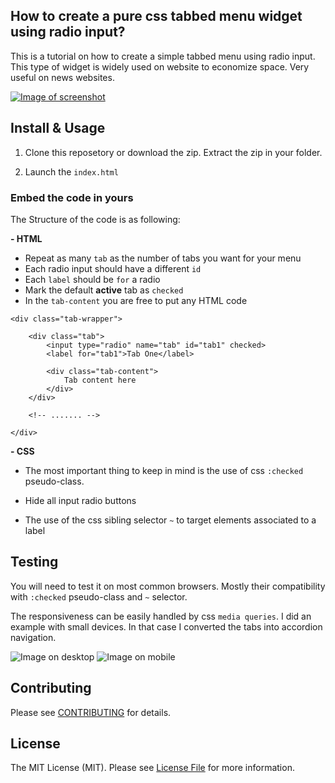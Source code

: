 ## How to create a pure css tabbed menu widget using radio input?

This is a tutorial on how to create a simple tabbed menu using radio input. This type of widget is widely used on website to economize space. Very useful on news websites.


<a href="https://phpocean.com/demo/tab-menu/" target="_blank">![Image of screenshot](https://phpocean.com/assets/images/source-images/pics-articles/tabdesktopimage.png)
</a>

## Install & Usage

1. Clone this reposetory or download the zip. Extract the zip in your folder.

2. Launch the `index.html` 


### Embed the code in yours

The Structure of the code is as following:

**- HTML**

* Repeat as many `tab` as the number of tabs you want for your menu
* Each radio input should have a different `id`
* Each `label` should be `for` a radio
* Mark the default **active** tab as `checked`
* In the `tab-content` you are free to put any HTML code

```
<div class="tab-wrapper">
	
	<div class="tab">
		<input type="radio" name="tab" id="tab1" checked>
		<label for="tab1">Tab One</label>

		<div class="tab-content">
			Tab content here
		</div>
	</div>

	<!-- ....... -->

</div>

```


**- CSS**

* The most important thing to keep in mind is the use of css `:checked` pseudo-class.

* Hide all input radio buttons

* The use of the css sibling selector `~` to target elements associated to a label


## Testing

You will need to test it on most common browsers. Mostly their compatibility with `:checked` pseudo-class and `~` selector.

The responsiveness can be easily handled by css `media queries`. I did an example with small devices. In that case I converted the tabs into accordion navigation.

![Image on desktop]()
![Image on mobile]()



## Contributing

Please see [CONTRIBUTING](CONTRIBUTING.md) for details.



## License

The MIT License (MIT). Please see [License File](LICENSE.md) for more information.
